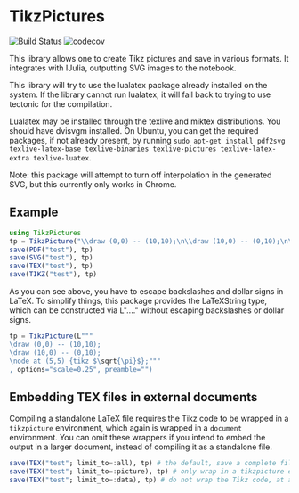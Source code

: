 # TikzPictures

[![Build Status](https://github.com/JuliaTeX/TikzPictures.jl/workflows/CI/badge.svg)](https://github.com/JuliaTeX/TikzPictures.jl/actions)
[![codecov](https://codecov.io/gh/JuliaTeX/TikzPictures.jl/branch/master/graph/badge.svg?token=nCBJc77iDE)](https://codecov.io/gh/JuliaTeX/TikzPictures.jl)

This library allows one to create Tikz pictures and save in various formats. It integrates with IJulia, outputting SVG images to the notebook.

This library will try to use the lualatex package already installed on the system. If the library cannot run lualatex, it will fall back to trying to use tectonic for the compilation. 

Lualatex may be installed through the texlive and miktex distributions. You should have dvisvgm installed. On Ubuntu, you can get the required packages, if not already present, by running `sudo apt-get install pdf2svg texlive-latex-base texlive-binaries texlive-pictures texlive-latex-extra texlive-luatex`.

Note: this package will attempt to turn off interpolation in the generated SVG, but this currently only works in Chrome.

## Example

```julia
using TikzPictures
tp = TikzPicture("\\draw (0,0) -- (10,10);\n\\draw (10,0) -- (0,10);\n\\node at (5,5) {tikz \$\\sqrt{\\pi}\$};", options="scale=0.25", preamble="")
save(PDF("test"), tp)
save(SVG("test"), tp)
save(TEX("test"), tp)
save(TIKZ("test"), tp)
```

As you can see above, you have to escape backslashes and dollar signs in LaTeX. To simplify things, this package provides the LaTeXString type, which can be constructed via L"...." without escaping backslashes or dollar signs.

```julia
tp = TikzPicture(L"""
\draw (0,0) -- (10,10);
\draw (10,0) -- (0,10);
\node at (5,5) {tikz $\sqrt{\pi}$};"""
, options="scale=0.25", preamble="")
```

## Embedding TEX files in external documents

Compiling a standalone LaTeX file requires the Tikz code to be wrapped in a `tikzpicture` environment, which again is wrapped in a `document` environment. You can omit these wrappers if you intend to embed the output in a larger document, instead of compiling it as a standalone file.

```julia
save(TEX("test"; limit_to=:all), tp) # the default, save a complete file
save(TEX("test"; limit_to=:picture), tp) # only wrap in a tikzpicture environment
save(TEX("test"; limit_to=:data), tp) # do not wrap the Tikz code, at all
```
